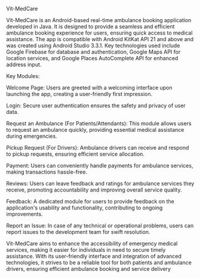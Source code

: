 Vit-MedCare

Vit-MedCare is an Android-based real-time ambulance booking application developed in Java. It is designed to provide a seamless and efficient ambulance booking experience for users, ensuring quick access to medical assistance. The app is compatible with Android KitKat API 21 and above and was created using Android Studio 3.3.1. Key technologies used include Google Firebase for database and authentication, Google Maps API for location services, and Google Places AutoComplete API for enhanced address input.

Key Modules:

Welcome Page: Users are greeted with a welcoming interface upon launching the app, creating a user-friendly first impression.

Login: Secure user authentication ensures the safety and privacy of user data.

Request an Ambulance (For Patients/Attendants): This module allows users to request an ambulance quickly, providing essential medical assistance during emergencies.

Pickup Request (For Drivers): Ambulance drivers can receive and respond to pickup requests, ensuring efficient service allocation.

Payment: Users can conveniently handle payments for ambulance services, making transactions hassle-free.

Reviews: Users can leave feedback and ratings for ambulance services they receive, promoting accountability and improving overall service quality.

Feedback: A dedicated module for users to provide feedback on the application's usability and functionality, contributing to ongoing improvements.

Report an Issue: In case of any technical or operational problems, users can report issues to the development team for swift resolution.

Vit-MedCare aims to enhance the accessibility of emergency medical services, making it easier for individuals in need to secure timely assistance. With its user-friendly interface and integration of advanced technologies, it strives to be a reliable tool for both patients and ambulance drivers, ensuring efficient ambulance booking and service delivery
